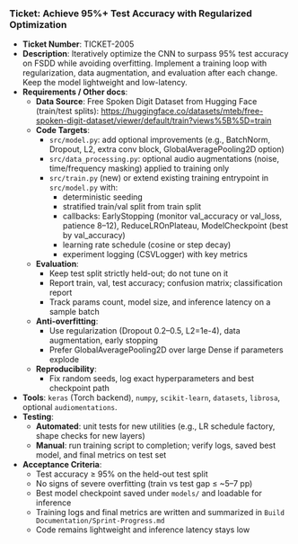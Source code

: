 ### Ticket: Achieve 95%+ Test Accuracy with Regularized Optimization

- **Ticket Number**: TICKET-2005
- **Description**: Iteratively optimize the CNN to surpass 95% test accuracy on FSDD while avoiding overfitting. Implement a training loop with regularization, data augmentation, and evaluation after each change. Keep the model lightweight and low-latency.
- **Requirements / Other docs**:
  - **Data Source**: Free Spoken Digit Dataset from Hugging Face (train/test splits): https://huggingface.co/datasets/mteb/free-spoken-digit-dataset/viewer/default/train?views%5B%5D=train
  - **Code Targets**:
    - `src/model.py`: add optional improvements (e.g., BatchNorm, Dropout, L2, extra conv block, GlobalAveragePooling2D option)
    - `src/data_processing.py`: optional audio augmentations (noise, time/frequency masking) applied to training only
    - `src/train.py` (new) or extend existing training entrypoint in `src/model.py` with:
      - deterministic seeding
      - stratified train/val split from train split
      - callbacks: EarlyStopping (monitor val_accuracy or val_loss, patience 8–12), ReduceLROnPlateau, ModelCheckpoint (best by val_accuracy)
      - learning rate schedule (cosine or step decay)
      - experiment logging (CSVLogger) with key metrics
  - **Evaluation**:
    - Keep test split strictly held-out; do not tune on it
    - Report train, val, test accuracy; confusion matrix; classification report
    - Track params count, model size, and inference latency on a sample batch
  - **Anti-overfitting**:
    - Use regularization (Dropout 0.2–0.5, L2=1e-4), data augmentation, early stopping
    - Prefer GlobalAveragePooling2D over large Dense if parameters explode
  - **Reproducibility**:
    - Fix random seeds, log exact hyperparameters and best checkpoint path
- **Tools**: `keras` (Torch backend), `numpy`, `scikit-learn`, `datasets`, `librosa`, optional `audiomentations`.
- **Testing**:
  - **Automated**: unit tests for new utilities (e.g., LR schedule factory, shape checks for new layers)
  - **Manual**: run training script to completion; verify logs, saved best model, and final metrics on test set
- **Acceptance Criteria**:
  - Test accuracy ≥ 95% on the held-out test split
  - No signs of severe overfitting (train vs test gap ≤ ~5–7 pp)
  - Best model checkpoint saved under `models/` and loadable for inference
  - Training logs and final metrics are written and summarized in `Build Documentation/Sprint-Progress.md`
  - Code remains lightweight and inference latency stays low 